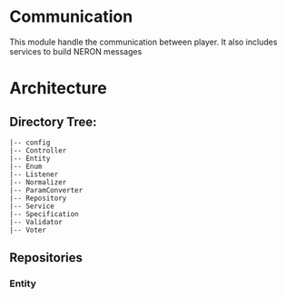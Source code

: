 # Communication
This module handle the communication between player.
It also includes services to build NERON messages

# Architecture 

## Directory Tree:
    |-- config
    |-- Controller
    |-- Entity
    |-- Enum
    |-- Listener
    |-- Normalizer
    |-- ParamConverter
    |-- Repository
    |-- Service
    |-- Specification
    |-- Validator
    |-- Voter

## Repositories

### Entity

